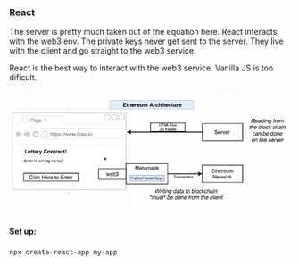 ### React

The server is pretty much taken out of the equation here. React interacts with the web3 env. The private keys never get sent to the server. They live with the client and go straight to the web3 service.

React is the best way to interact with the web3 service. Vanilla JS is too dificult.

![something](../images/react-web3.png)

#### Set up:

`npx create-react-app my-app`
